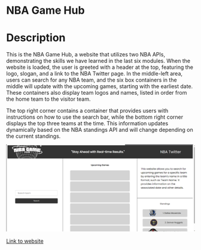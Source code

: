 # NBA Game Hub

# Description

This is the NBA Game Hub, a website that utilizes two NBA APIs, demonstrating the skills we have learned in the last six modules. When the website is loaded, the user is greeted with a header at the top, featuring the logo, slogan, and a link to the NBA Twitter page. In the middle-left area, users can search for any NBA team, and the six box containers in the middle will update with the upcoming games, starting with the earliest date. These containers also display team logos and names, listed in order from the home team to the visitor team.

The top right corner contains a container that provides users with instructions on how to use the search bar, while the bottom right corner displays the top three teams at the time. This information updates dynamically based on the NBA standings API and will change depending on the current standings.

![Screenshot of webiste](/assets/nbawebsite.png)

[Link to website](https://vincula1.github.io/nbaproject/)
